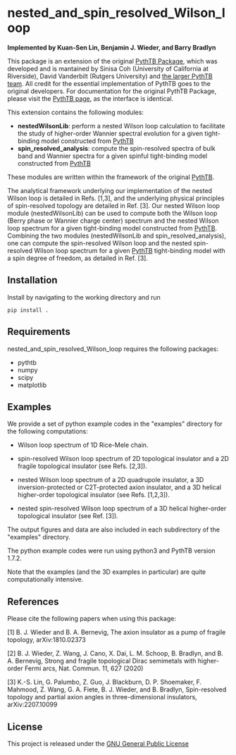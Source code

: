 # nested_and_spin_resolved_Wilson_loop

**Implemented by Kuan-Sen Lin, Benjamin J. Wieder, and Barry Bradlyn**

This package is an extension of the original [PythTB Package](https://www.physics.rutgers.edu/pythtb/), which was developed and is mantained by Sinisa Coh (University of California at Riverside), David Vanderbilt (Rutgers University) and [the larger PythTB team](https://www.physics.rutgers.edu/pythtb/about.html#history). All credit for the essential implementation of PythTB goes to the original developers. 
For documentation for the original PythTB Package, please visit the [PythTB page](https://www.physics.rutgers.edu/pythtb/usage.html), as the interface is identical.

This extension contains the following modules:
- **nestedWilsonLib**: perform a nested Wilson loop calculation to facilitate the study of higher-order Wannier spectral evolution for a given tight-binding model constructed from [PythTB](https://www.physics.rutgers.edu/pythtb/) 
- **spin_resolved_analysis**: compute the spin-resolved spectra of bulk band and Wannier spectra for a given spinful tight-binding model constructed from [PythTB](https://www.physics.rutgers.edu/pythtb/)

These modules are written within the framework of the original [PythTB](https://www.physics.rutgers.edu/pythtb/). 

The analytical framework underlying our implementation of the nested Wilson loop is detailed in Refs. [1,3], and the underlying physical principles of spin-resolved topology are detailed in Ref. [3]. Our nested Wilson loop module (nestedWilsonLib) can be used to compute both the Wilson loop (Berry phase or Wannier charge center) spectrum and the nested Wilson loop spectrum for a given tight-binding model constructed from [PythTB](https://www.physics.rutgers.edu/pythtb/). Combining the two modules (nestedWilsonLib and spin_resolved_analysis), one can compute the spin-resolved Wilson loop and the nested spin-resolved Wilson loop spectrum for a given [PythTB](https://www.physics.rutgers.edu/pythtb/) tight-binding model with a spin degree of freedom, as detailed in Ref. [3].  

## Installation

Install by navigating to the working directory and run

``` 
pip install .
```

## Requirements

nested_and_spin_resolved_Wilson_loop requires the following packages:

- pythtb
- numpy
- scipy
- matplotlib

## Examples

We provide a set of python example codes in the "examples" directory for the following computations:

- Wilson loop spectrum of 1D Rice-Mele chain.

- spin-resolved Wilson loop spectrum of 2D topological insulator and a 2D fragile topological insulator (see Refs. [2,3]).

- nested Wilson loop spectrum of a 2D quadrupole insulator, a 3D inversion-protected or C2T-protected axion insulator, and a 3D helical higher-order topological insulator (see Refs. [1,2,3]).

- nested spin-resolved Wilson loop spectrum of a 3D helical higher-order topological insulator (see Ref. [3]).

The output figures and data are also included in each subdirectory of the "examples" directory.

The python example codes were run using python3 and PythTB version 1.7.2.

Note that the examples (and the 3D examples in particular) are quite computationally intensive. 
## References

Please cite the following papers when using this package:

[1] B. J. Wieder and B. A. Bernevig, The axion insulator as a pump of fragile topology, arXiv:1810.02373

[2] B. J. Wieder, Z. Wang, J. Cano, X. Dai, L. M. Schoop, B. Bradlyn, and B. A. Bernevig, Strong and fragile topological Dirac semimetals with higher-order Fermi arcs, Nat. Commun. 11, 627 (2020)

[3] K.-S. Lin, G. Palumbo, Z. Guo, J. Blackburn, D. P. Shoemaker, F. Mahmood, Z. Wang, G. A. Fiete, B. J. Wieder, and B. Bradlyn, Spin-resolved topology and partial axion angles in three-dimensional insulators, arXiv:2207.10099

## License

This project is released under the [GNU General Public License](https://github.com/kuansenlin/nested_and_spin_resolved_Wilson_loop/blob/main/LICENSE)

